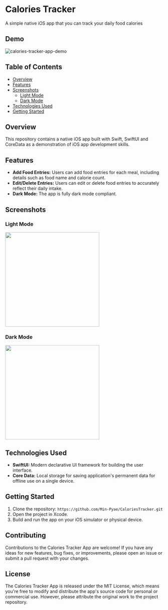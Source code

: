 # Calories Tracker

A simple native iOS app that you can track your daily food calories

## Demo
![calories-tracker-app-demo](https://github.com/Min-Pyae/CaloriesTracker/assets/86566662/e3862b82-1d5b-42be-82b1-2a4502c5289b)

## Table of Contents

- [Overview](#overview)
- [Features](#features)
- [Screenshots](#screenshots)
  - [Light Mode](#light-mode)
  - [Dark Mode](#dark-mode)
- [Technologies Used](#technologies-used)
- [Getting Started](#getting-started)

## Overview

This repository contains a native iOS app built with Swift, SwiftUI and CoreData as a demonstration of iOS app development skills.

## Features

- **Add Food Entries:** Users can add food entries for each meal, including details such as food name and calorie count.
- **Edit/Delete Entries:** Users can edit or delete food entries to accurately reflect their daily intake.
- **Dark Mode:** The app is fully dark mode compliant.

## Screenshots

### Light Mode

<img src="https://github.com/Min-Pyae/CaloriesTracker/assets/86566662/3354fe13-0a88-428e-ada1-b9c44d8596a3" width="300">


### Dark Mode

<img src="https://github.com/Min-Pyae/CaloriesTracker/assets/86566662/1c42ecfb-2e40-4301-bc60-7c456765434f" width="300">

## Technologies Used

- **SwiftUI:** Modern declarative UI framework for building the user interface.
- **Core Data:** Local storage for saving application's permanent data for offline use on a single device.

## Getting Started

1. Clone the repository: `https://github.com/Min-Pyae/CaloriesTracker.git`
2. Open the project in Xcode.
3. Build and run the app on your iOS simulator or physical device.

## Contributing
Contributions to the Calories Tracker App are welcome! If you have any ideas for new features, bug fixes, or improvements, please open an issue or submit a pull request with your changes.

## License
The Calories Tracker App is released under the MIT License, which means you're free to modify and distribute the app's source code for personal or commercial use. However, please attribute the original work to the project repository.
